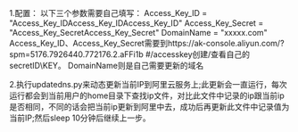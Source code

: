 

1.配置：
以下三个参数需要自己填写：
Access_Key_ID = "Access_Key_IDAccess_Key_IDAccess_Key_ID"
Access_Key_Secret = "Access_Key_SecretAccess_Key_Secret"
DomainName = "xxxxx.com"
Access_Key_ID、Access_Key_Secret需要到https://ak-console.aliyun.com/?spm=5176.7926440.772176.2.aFFi1b  #/accesskey创建/查看自己的secretID\KEY。
DomainName则是自己需要更新的域名

2.执行updatedns.py来动态更新当前IP到阿里云服务上;此更新会一直运行，每次运行都会到当前用户的home目录下查找ip文件，对比此文件中记录的ip跟当前ip是否相同，不同的话会把当前ip更新到阿里中去，成功后再更新此文件中记录值为当前IP;然后sleep 10分钟后继续上一步。

